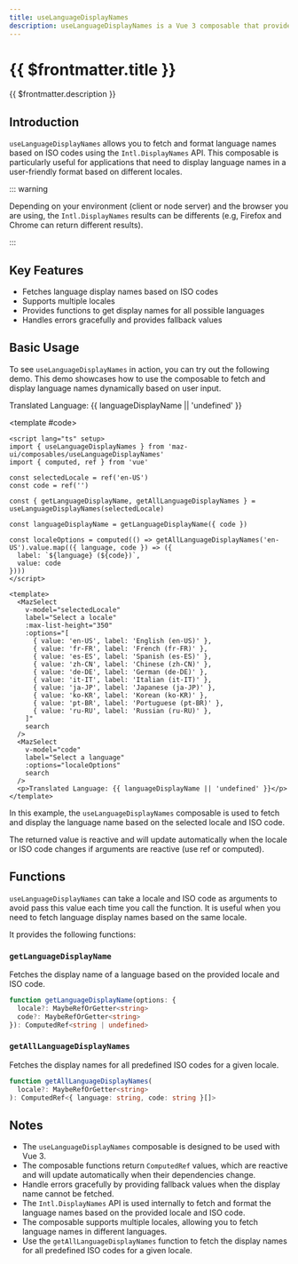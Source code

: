 ```yaml
---
title: useLanguageDisplayNames
description: useLanguageDisplayNames is a Vue 3 composable that provides functions to work with language display names based on ISO codes. It leverages the Intl.DisplayNames API to fetch and format language names. This composable is useful for applications that need to display language names in a user-friendly format based on different locales.
---
```


# {{ $frontmatter.title }}

{{ $frontmatter.description }}

## Introduction

`useLanguageDisplayNames` allows you to fetch and format language names based on ISO codes using the `Intl.DisplayNames` API. This composable is particularly useful for applications that need to display language names in a user-friendly format based on different locales.

::: warning

Depending on your environment (client or node server) and the browser you are using, the `Intl.DisplayNames` results can be differents (e.g, Firefox and Chrome can return different results).

:::

## Key Features

- Fetches language display names based on ISO codes
- Supports multiple locales
- Provides functions to get display names for all possible languages
- Handles errors gracefully and provides fallback values

## Basic Usage

To see `useLanguageDisplayNames` in action, you can try out the following demo. This demo showcases how to use the composable to fetch and display language names dynamically based on user input.

<ComponentDemo>
  <div class="maz-flex maz-flex-col maz-gap-4 maz-items-start">
    <MazSelect
      v-model="selectedLocale"
      label="Select a locale"
      :maxListHeight="350"
      :options="[
        { value: 'en-US', label: 'English (en-US)' },
        { value: 'fr-FR', label: 'French (fr-FR)' },
        { value: 'es-ES', label: 'Spanish (es-ES)' },
        { value: 'zh-CN', label: 'Chinese (zh-CN)' },
        { value: 'de-DE', label: 'German (de-DE)' },
        { value: 'it-IT', label: 'Italian (it-IT)' },
        { value: 'ja-JP', label: 'Japanese (ja-JP)' },
        { value: 'ko-KR', label: 'Korean (ko-KR)' },
        { value: 'pt-BR', label: 'Portuguese (pt-BR)' },
        { value: 'ru-RU', label: 'Russian (ru-RU)' },
      ]"
      search
    />
    <MazSelect
      v-model="code"
      label="Select a language"
      :options="localeOptions"
      search
    />
    <p>Translated Language: {{ languageDisplayName || 'undefined' }}</p>
  </div>

<template #code>

```vue
<script lang="ts" setup>
import { useLanguageDisplayNames } from 'maz-ui/composables/useLanguageDisplayNames'
import { computed, ref } from 'vue'

const selectedLocale = ref('en-US')
const code = ref('')

const { getLanguageDisplayName, getAllLanguageDisplayNames } = useLanguageDisplayNames(selectedLocale)

const languageDisplayName = getLanguageDisplayName({ code })

const localeOptions = computed(() => getAllLanguageDisplayNames('en-US').value.map(({ language, code }) => ({
  label: `${language} (${code})`,
  value: code
})))
</script>

<template>
  <MazSelect
    v-model="selectedLocale"
    label="Select a locale"
    :max-list-height="350"
    :options="[
      { value: 'en-US', label: 'English (en-US)' },
      { value: 'fr-FR', label: 'French (fr-FR)' },
      { value: 'es-ES', label: 'Spanish (es-ES)' },
      { value: 'zh-CN', label: 'Chinese (zh-CN)' },
      { value: 'de-DE', label: 'German (de-DE)' },
      { value: 'it-IT', label: 'Italian (it-IT)' },
      { value: 'ja-JP', label: 'Japanese (ja-JP)' },
      { value: 'ko-KR', label: 'Korean (ko-KR)' },
      { value: 'pt-BR', label: 'Portuguese (pt-BR)' },
      { value: 'ru-RU', label: 'Russian (ru-RU)' },
    ]"
    search
  />
  <MazSelect
    v-model="code"
    label="Select a language"
    :options="localeOptions"
    search
  />
  <p>Translated Language: {{ languageDisplayName || 'undefined' }}</p>
</template>
```

  </template>

</ComponentDemo>

In this example, the `useLanguageDisplayNames` composable is used to fetch and display the language name based on the selected locale and ISO code.

The returned value is reactive and will update automatically when the locale or ISO code changes if arguments are reactive (use ref or computed).

## Functions

`useLanguageDisplayNames` can take a locale and ISO code as arguments to avoid pass this value each time you call the function. It is useful when you need to fetch language display names based on the same locale.

It provides the following functions:

### `getLanguageDisplayName`

Fetches the display name of a language based on the provided locale and ISO code.

```ts
function getLanguageDisplayName(options: {
  locale?: MaybeRefOrGetter<string>
  code?: MaybeRefOrGetter<string>
}): ComputedRef<string | undefined>
```

### `getAllLanguageDisplayNames`

Fetches the display names for all predefined ISO codes for a given locale.

```ts
function getAllLanguageDisplayNames(
  locale?: MaybeRefOrGetter<string>
): ComputedRef<{ language: string, code: string }[]>
```

## Notes

- The `useLanguageDisplayNames` composable is designed to be used with Vue 3.
- The composable functions return `ComputedRef` values, which are reactive and will update automatically when their dependencies change.
- Handle errors gracefully by providing fallback values when the display name cannot be fetched.
- The `Intl.DisplayNames` API is used internally to fetch and format the language names based on the provided locale and ISO code.
- The composable supports multiple locales, allowing you to fetch language names in different languages.
- Use the `getAllLanguageDisplayNames` function to fetch the display names for all predefined ISO codes for a given locale.

<script lang="ts" setup>
import { ref, computed } from 'vue'
import { useLanguageDisplayNames } from 'maz-ui/composables/useLanguageDisplayNames'

const selectedLocale = ref('fr-FR')
const code = ref('')

const { getLanguageDisplayName, getAllLanguageDisplayNames } = useLanguageDisplayNames(selectedLocale)

const languageDisplayName = getLanguageDisplayName({ code })

const localeOptions = computed(() => getAllLanguageDisplayNames('en-US').value.map(({ language, code }) => ({
  label: `${language} (${code})`,
  value: code
})))
</script>
